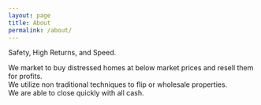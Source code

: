 ```yaml
---
layout: page
title: About
permalink: /about/
---
```


Safety, High Returns, and Speed.

We market to buy distressed homes at below market prices and resell them for profits.   
We utilize non traditional techniques to flip or wholesale properties.  
We are able to close quickly with all cash.  